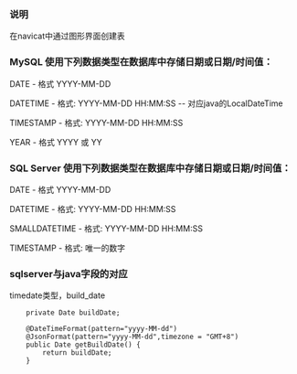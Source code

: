 
### 说明

在navicat中通过图形界面创建表

### MySQL 使用下列数据类型在数据库中存储日期或日期/时间值：

DATE - 格式 YYYY-MM-DD

DATETIME - 格式: YYYY-MM-DD HH:MM:SS  -- 对应java的LocalDateTime

TIMESTAMP - 格式: YYYY-MM-DD HH:MM:SS

YEAR - 格式 YYYY 或 YY

### SQL Server 使用下列数据类型在数据库中存储日期或日期/时间值：

DATE - 格式 YYYY-MM-DD

DATETIME - 格式: YYYY-MM-DD HH:MM:SS

SMALLDATETIME - 格式: YYYY-MM-DD HH:MM:SS

TIMESTAMP - 格式: 唯一的数字

### sqlserver与java字段的对应

timedate类型，build_date

```text
    private Date buildDate;

    @DateTimeFormat(pattern="yyyy-MM-dd")
    @JsonFormat(pattern="yyyy-MM-dd",timezone = "GMT+8")
    public Date getBuildDate() {
        return buildDate;
    }
```
